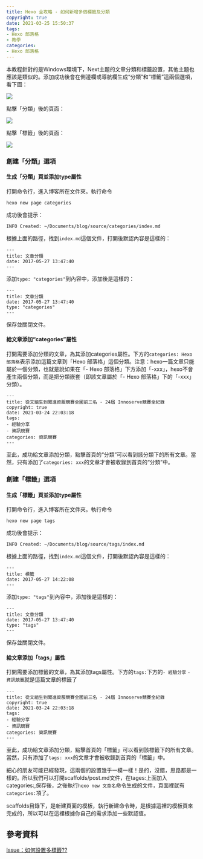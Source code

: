 ```yaml
---
title: Hexo 全攻略 - 如何新增多個標籤及分類
copyright: true
date: 2021-03-25 15:50:37
tags:
- Hexo 部落格
- 教學 
categories:
- Hexo 部落格
---
```


本教程針對的是Windows環境下，Next主題的文章分類和標籤設置，其他主題也應該是類似的。添加成功後會在側邊欄或導航欄生成“分類”和“標籤”這兩個選項，看下圖：

<!-- more -->

![](https://i.loli.net/2021/03/25/T9p28IBmJQCyPrj.png)

點擊「分類」後的頁面：

![](https://i.loli.net/2021/03/25/7DUFadJQO3Z5Tks.png)

點擊「標籤」後的頁面：

![](https://i.loli.net/2021/03/25/HdhS2Dj6aBvbGE5.png)

### 創建「分類」選項

#### 生成「分類」頁並添加type屬性

打開命令行，進入博客所在文件夾。執行命令

```
hexo new page categories
```

成功後會提示：

```
INFO Created: ~/Documents/blog/source/categories/index.md
```

根據上面的路徑，找到`index.md`這個文件，打開後默認內容是這樣的：

```
---
title: 文章分類
date: 2017-05-27 13:47:40
---
```

添加`type: "categories"`到內容中，添加後是這樣的：

```
---
title: 文章分類
date: 2017-05-27 13:47:40
type: "categories"
---
```

保存並關閉文件。

#### 給文章添加“categories”屬性

打開需要添加分類的文章，為其添加categories屬性。下方的`categories: Hexo 部落格`表示添加這篇文章到「Hexo 部落格」這個分類。注意：hexo一篇文章只能屬於一個分類，也就是說如果在「- Hexo 部落格」下方添加「-xxx」，hexo不會產生兩個分類，而是把分類嵌套（即該文章屬於「- Hexo 部落格」下的「-xxx」分類）。

```
---
title: 從文組生到闖進資服競賽全國前三名 - 24屆 Innoserve競賽全紀錄
copyright: true
date: 2021-03-24 22:03:18
tags: 
- 經驗分享
- 資訊競賽
categories: 資訊競賽
---
```

至此，成功給文章添加分類，點擊首頁的“分類”可以看到該分類下的所有文章。當然，只有添加了`categories: xxx`的文章才會被收錄到首頁的“分類”中。

### 創建「標籤」選項

#### 生成「標籤」頁並添加type屬性

打開命令行，進入博客所在文件夾。執行命令

```
hexo new page tags
```

成功後會提示：

```
INFO Created: ~/Documents/blog/source/tags/index.md
```

根據上面的路徑，找到`index.md`這個文件，打開後默認內容是這樣的：

```
---
title: 標籤
date: 2017-05-27 14:22:08
---
```

添加`type: "tags"`到內容中，添加後是這樣的：

```
---
title: 文章分類
date: 2017-05-27 13:47:40
type: "tags"
---
```

保存並關閉文件。

#### 給文章添加「tags」屬性

打開需要添加標籤的文章，為其添加tags屬性。下方的`tags:`下方的`- 經驗分享` `- 資訊競賽`就是這篇文章的標籤了

```
---
title: 從文組生到闖進資服競賽全國前三名 - 24屆 Innoserve競賽全紀錄
copyright: true
date: 2021-03-24 22:03:18
tags: 
- 經驗分享
- 資訊競賽
categories: 資訊競賽
---
```

至此，成功給文章添加分類，點擊首頁的「標籤」可以看到該標籤下的所有文章。當然，只有添加了`tags: xxx`的文章才會被收錄到首頁的「標籤」中。

細心的朋友可能已經發現，這兩個的設置幾乎一模一樣！是的，沒錯，思路都是一樣的。所以我們可以打開scaffolds/post.md文件，在tages:上面加入categories:,保存後，之後執行`hexo new 文章名`命令生成的文件，頁面裡就有`categories:`項了。

scaffolds目錄下，是新建頁面的模板，執行新建命令時，是根據這裡的模板頁來完成的，所以可以在這裡根據你自己的需求添加一些默認值。

## 參考資料

[Issue：如何設置多標籤??](https://github.com/hexojs/hexo/issues/351)